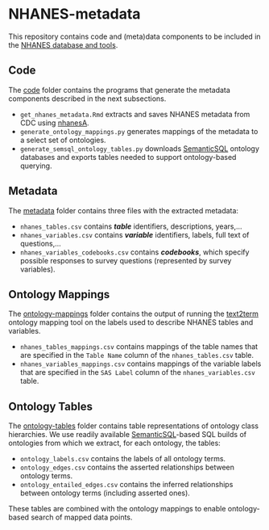 # NHANES-metadata
This repository contains code and (meta)data components to be included in the [NHANES database and tools](https://github.com/ccb-hms/NHANES).  

## Code
The [code](https://github.com/ccb-hms/NHANES-metadata/tree/master/code) folder contains the programs that generate the metadata components described in the next subsections. 
* `get_nhanes_metadata.Rmd` extracts and saves NHANES metadata from CDC using [nhanesA](https://github.com/cjendres1/nhanes).
* `generate_ontology_mappings.py` generates mappings of the metadata to a select set of ontologies.
* `generate_semsql_ontology_tables.py` downloads [SemanticSQL](https://github.com/INCATools/semantic-sql) ontology databases and exports tables needed to support ontology-based querying.

## Metadata
The [metadata](https://github.com/ccb-hms/NHANES-metadata/tree/master/metadata) folder contains three files with the extracted metadata:
* `nhanes_tables.csv` contains _**table**_ identifiers, descriptions, years,...
* `nhanes_variables.csv` contains _**variable**_ identifiers, labels, full text of questions,...
* `nhanes_variables_codebooks.csv` contains _**codebooks**_, which specify possible responses to survey questions (represented by survey variables).

## Ontology Mappings
The [ontology-mappings](https://github.com/ccb-hms/NHANES-metadata/tree/master/ontology-mappings) folder contains the output of running the [text2term](https://github.com/ccb-hms/ontology-mapper) ontology mapping tool on the labels used to describe NHANES tables and variables. 
* `nhanes_tables_mappings.csv` contains mappings of the table names that are specified in the `Table Name` column of the `nhanes_tables.csv` table.
* `nhanes_variables_mappings.csv` contains mappings of the variable labels that are specified in the `SAS Label` column of the `nhanes_variables.csv` table.

## Ontology Tables
The [ontology-tables](https://github.com/ccb-hms/NHANES-metadata/tree/master/ontology-tables) folder contains table representations of ontology class hierarchies. We use readily available [SemanticSQL](https://github.com/INCATools/semantic-sql)-based SQL builds of ontologies from which we extract, for each ontology, the tables:
* `ontology_labels.csv` contains the labels of all ontology terms.
* `ontology_edges.csv` contains the asserted relationships between ontology terms.
* `ontology_entailed_edges.csv` contains the inferred relationships between ontology terms (including asserted ones).

These tables are combined with the ontology mappings to enable ontology-based search of mapped data points. 